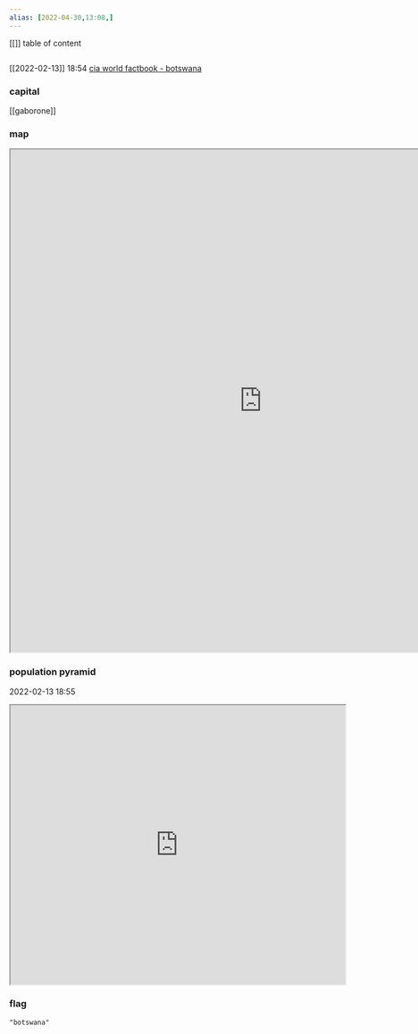 ```yaml
---
alias: [2022-04-30,13:08,]
---
```

[[]]
table of content
```toc
```
[[2022-02-13]] 18:54
[cia world factbook - botswana](https://www.cia.gov/the-world-factbook/countries/botswana)
### capital
[[gaborone]]
### map
<iframe src="https://duckduckgo.com/?t=ffab&q=botswana&ia=web&iaxm=about" width="900" height="900" ></iframe>

### population pyramid

2022-02-13 18:55

<iframe src="https://www.populationpyramid.net/botswana/2019/" width="600" height="500" ></iframe>

### flag

```query
"botswana"
```